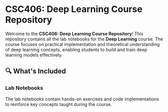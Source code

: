# CSC406: Deep Learning Course Repository  

Welcome to the **CSC406: Deep Learning Course Repository**! This repository contains all the lab notebooks for the **Deep Learning** course. The course focuses on practical implementation and theoretical understanding of deep learning concepts, enabling students to build and train deep learning models effectively.


## 🔍 What's Included  

### **Lab Notebooks**  
The lab notebooks contain hands-on exercises and code implementations to reinforce key concepts taught during the course.

